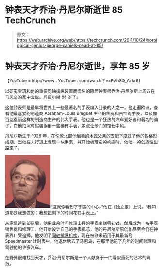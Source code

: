 # 钟表天才乔治·丹尼尔斯逝世 85 TechCrunch

> 原文：<https://web.archive.org/web/https://techcrunch.com/2011/10/24/horological-genius-george-daniels-dead-at-85/>

# 钟表天才乔治·丹尼尔逝世，享年 85 岁

【YouTube = http://www . YouTube . com/watch？v=PVhSQ_Azkr8]

以研究宝玑和他的重要同轴擒纵装置而闻名的隐居钟表师乔治·丹尼尔斯上周五在马恩岛的家中去世。丹尼尔斯 85 岁了。

这位钟表师是最早将世界上一些最著名的手表编入目录的人之一，他走遍欧洲，查看他最喜爱的制造商 Abraham-Louis Breguet 生产的稀有和古怪的手表，以及像百达翡丽这样的制造商生产的伟大手表。他也是一个狂热的汽车爱好者和著名的骗子，在他拍照时假装误用一些稀有手表，差点让他们的馆长中风。

丹尼尔斯生于 1926 年，在伦敦北部他酗酒的木匠父亲的支配下度过了他的性格形成期。当他在人行道上发现一块手表，并开始梳理它的构造时，他唯一的创造性出路来了。

![](img/92af650ca456e469982cac81c3c79dc0.png)“这就像看到了宇宙的中心，”他在《独立报》上说。“我知道那是我想做的；我想把剩下的时间花在手表上。”

从家里逃到部队后，他用业余时间修理士兵的手表来赚零花钱，然后成为一名手表销售商和修理工。他开始设计自己的手表机芯，他的丹尼尔斯原创作品至今仍在钟表界广受追捧。他发明了[同轴擒纵机构](https://web.archive.org/web/20230205034923/http://en.wikipedia.org/wiki/Co-axial_escapement)，现在被欧米茄用于其最新的 Speedmaster 计时表中。他退休后去了马恩岛，在那里他花了几年的时间修理和驾驶他的许多汽车。

在野外很难找到天才，乔治·丹尼尔斯是一个人献身于一门看似垂死的艺术的典范。